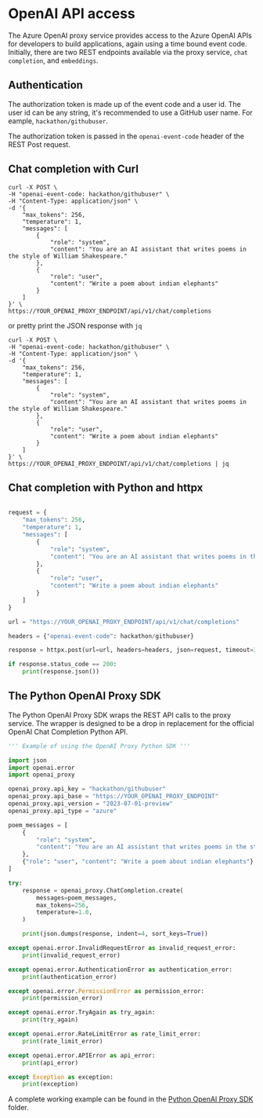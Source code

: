 # OpenAI API access

The Azure OpenAI proxy service provides access to the Azure OpenAI APIs for developers to build applications, again using a time bound event code. Initially, there are two REST endpoints available via the proxy service, `chat completion`, and `embeddings`.

## Authentication

The authorization token is made up of the event code and a user id. The user id can be any string, it's recommended to use a GitHub user name. For eample, `hackathon/githubuser`.

The authorization token is passed in the `openai-event-code` header of the REST Post request.

## Chat completion with Curl

```shell
curl -X POST \
-H "openai-event-code: hackathon/githubuser" \
-H "Content-Type: application/json" \
-d '{
    "max_tokens": 256,
    "temperature": 1,
    "messages": [
        {
            "role": "system",
            "content": "You are an AI assistant that writes poems in the style of William Shakespeare."
        },
        {
            "role": "user",
            "content": "Write a poem about indian elephants"
        }
    ]
}' \
https://YOUR_OPENAI_PROXY_ENDPOINT/api/v1/chat/completions
```

or pretty print the JSON response with `jq`

```shell
curl -X POST \
-H "openai-event-code: hackathon/githubuser" \
-H "Content-Type: application/json" \
-d '{
    "max_tokens": 256,
    "temperature": 1,
    "messages": [
        {
            "role": "system",
            "content": "You are an AI assistant that writes poems in the style of William Shakespeare."
        },
        {
            "role": "user",
            "content": "Write a poem about indian elephants"
        }
    ]
}' \
https://YOUR_OPENAI_PROXY_ENDPOINT/api/v1/chat/completions | jq
```


## Chat completion with Python and httpx

```python

request = {
    "max_tokens": 256,
    "temperature": 1,
    "messages": [
        {
            "role": "system",
            "content": "You are an AI assistant that writes poems in the style of William Shakespeare."
        },
        {
            "role": "user",
            "content": "Write a poem about indian elephants"
        }
    ]
}

url = "https://YOUR_OPENAI_PROXY_ENDPOINT/api/v1/chat/completions"

headers = {"openai-event-code": hackathon/githubuser}

response = httpx.post(url=url, headers=headers, json=request, timeout=30)

if response.status_code == 200:
    print(response.json())
```

## The Python OpenAI Proxy SDK

The Python OpenAI Proxy SDK wraps the REST API calls to the proxy service. The wrapper is designed to be a drop in replacement for the official OpenAI Chat Completion Python API.

```python
''' Example of using the OpenAI Proxy Python SDK '''

import json
import openai.error
import openai_proxy

openai_proxy.api_key = "hackathon/githubuser"
openai_proxy.api_base = "https://YOUR_OPENAI_PROXY_ENDPOINT"
openai_proxy.api_version = "2023-07-01-preview"
openai_proxy.api_type = "azure"

poem_messages = [
    {
        "role": "system",
        "content": "You are an AI assistant that writes poems in the style of William Shakespeare.",
    },
    {"role": "user", "content": "Write a poem about indian elephants"},
]

try:
    response = openai_proxy.ChatCompletion.create(
        messages=poem_messages,
        max_tokens=256,
        temperature=1.0,
    )

    print(json.dumps(response, indent=4, sort_keys=True))

except openai.error.InvalidRequestError as invalid_request_error:
    print(invalid_request_error)

except openai.error.AuthenticationError as authentication_error:
    print(authentication_error)

except openai.error.PermissionError as permission_error:
    print(permission_error)

except openai.error.TryAgain as try_again:
    print(try_again)

except openai.error.RateLimitError as rate_limit_error:
    print(rate_limit_error)

except openai.error.APIError as api_error:
    print(api_error)

except Exception as exception:
    print(exception)
```


A complete working example can be found in the [Python OpenAI Proxy SDK](https://github.com/gloveboxes/azure-openai-service-proxy/tree/main/src/sdk/python) folder.

